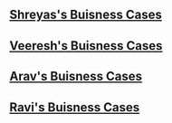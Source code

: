 ## [Shreyas's Buisness Cases](shreyas_buisness_cases.md)
## [Veeresh's Buisness Cases](veeresh_business_cases.md)
## [Arav's Buisness Cases](arav_buisness_cases.md)
## [Ravi's Buisness Cases](ravi_buisness_cases.md)
